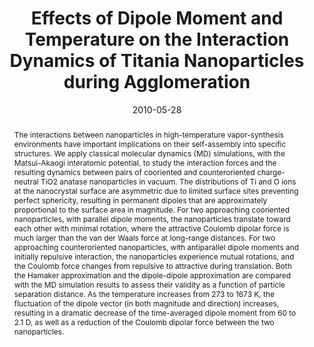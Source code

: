 ---
title: "Effects of Dipole Moment and Temperature on the Interaction Dynamics of Titania Nanoparticles during Agglomeration"
date: 2010-05-28
authors: ["Wen Yan", "Shuiqing Li", "Yiyang Zhang", "Qiang Yao", "Stephen D. Tse"]
publication_types: ["2"]
publication: "*The Journal of Physical Chemistry C*"
doi: "10.1021/jp102750k"
abstract: The interactions between nanoparticles in high-temperature vapor-synthesis environments have important implications on their self-assembly into specific structures. We apply classical molecular dynamics (MD) simulations, with the Matsui-Akaogi interatomic potential, to study the interaction forces and the resulting dynamics between pairs of cooriented and counteroriented charge-neutral TiO2 anatase nanoparticles in vacuum. The distributions of Ti and O ions at the nanocrystal surface are asymmetric due to limited surface sites preventing perfect sphericity, resulting in permanent dipoles that are approximately proportional to the surface area in magnitude. For two approaching cooriented nanoparticles, with parallel dipole moments, the nanoparticles translate toward each other with minimal rotation, where the attractive Coulomb dipolar force is much larger than the van der Waals force at long-range distances. For two approaching counteroriented nanoparticles, with antiparallel dipole moments and initially repulsive interaction, the nanoparticles experience mutual rotations, and the Coulomb force changes from repulsive to attractive during translation. Both the Hamaker approximation and the dipole-dipole approximation are compared with the MD simulation results to assess their validity as a function of particle separation distance. As the temperature increases from 273 to 1673 K, the fluctuation of the dipole vector (in both magnitude and direction) increases, resulting in a dramatic decrease of the time-averaged dipole moment from 60 to 2.1 D, as well as a reduction of the Coulomb dipolar force between the two nanoparticles.
---